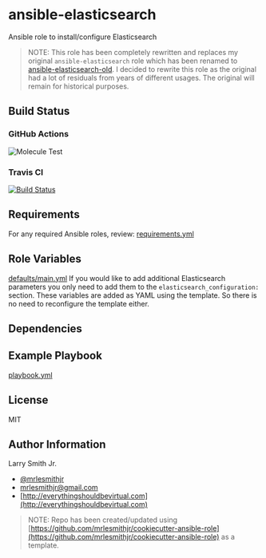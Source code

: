 # ansible-elasticsearch

Ansible role to install/configure Elasticsearch

> NOTE: This role has been completely rewritten and replaces my original
> `ansible-elasticsearch` role which has been renamed to [ansible-elasticsearch-old](https://github.com/mrlesmithjr/ansible-elasticsearch-old.git).
> I decided to rewrite this role as the original had a lot of residuals from years
> of different usages. The original will remain for historical purposes.

## Build Status

### GitHub Actions

![Molecule Test](https://github.com/mrlesmithjr/ansible-elasticsearch/workflows/Molecule%20Test/badge.svg)

### Travis CI

[![Build Status](https://travis-ci.org/mrlesmithjr/ansible-elasticsearch.svg?branch=master)](https://travis-ci.org/mrlesmithjr/ansible-elasticsearch)

## Requirements

For any required Ansible roles, review:
[requirements.yml](requirements.yml)

## Role Variables

[defaults/main.yml](defaults/main.yml)
If you would like to add additional Elasticsearch parameters you only need to add
them to the `elasticsearch_configuration:` section. These variables are added as
YAML using the template. So there is no need to reconfigure the template either.

## Dependencies

## Example Playbook

[playbook.yml](playbook.yml)

## License

MIT

## Author Information

Larry Smith Jr.

- [@mrlesmithjr](https://twitter.com/mrlesmithjr)
- [mrlesmithjr@gmail.com](mailto:mrlesmithjr@gmail.com)
- [http://everythingshouldbevirtual.com](http://everythingshouldbevirtual.com)

> NOTE: Repo has been created/updated using [https://github.com/mrlesmithjr/cookiecutter-ansible-role](https://github.com/mrlesmithjr/cookiecutter-ansible-role) as a template.

